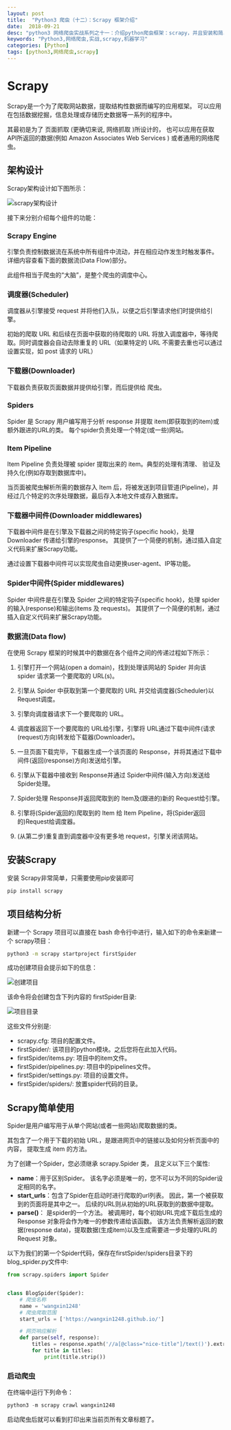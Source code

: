 ```yaml
---
layout: post
title:  "Python3 爬虫（十二）：Scrapy 框架介绍"
date:  2018-09-21
desc: "python3 网络爬虫实战系列之十一：介绍python爬虫框架：scrapy，并且安装和简单应用scrapy框架来进行爬虫爬取数据"
keywords: "Python3,网络爬虫,实战,scrapy,机器学习"
categories: [Python]
tags: [python3,网络爬虫,scrapy]
---
```

# Scrapy

Scrapy是一个为了爬取网站数据，提取结构性数据而编写的应用框架。 可以应用在包括数据挖掘，信息处理或存储历史数据等一系列的程序中。

其最初是为了 页面抓取 (更确切来说, 网络抓取 )所设计的， 也可以应用在获取API所返回的数据(例如 Amazon Associates Web Services ) 或者通用的网络爬虫。

## 架构设计

Scrapy架构设计如下图所示：

![scrapy架构设计](/assets/images/2018-09/05-framwork.jpg)

接下来分别介绍每个组件的功能：

### Scrapy Engine

引擎负责控制数据流在系统中所有组件中流动，并在相应动作发生时触发事件。 详细内容查看下面的数据流(Data Flow)部分。

此组件相当于爬虫的“大脑”，是整个爬虫的调度中心。

### 调度器(Scheduler)

调度器从引擎接受 request 并将他们入队，以便之后引擎请求他们时提供给引擎。

初始的爬取 URL 和后续在页面中获取的待爬取的 URL 将放入调度器中，等待爬取。同时调度器会自动去除重复的 URL（如果特定的 URL 不需要去重也可以通过设置实现，如 post 请求的 URL）

### 下载器(Downloader)

下载器负责获取页面数据并提供给引擎，而后提供给 爬虫。

### Spiders

Spider 是 Scrapy 用户编写用于分析 response 并提取 item(即获取到的item)或额外跟进的URL的类。 每个spider负责处理一个特定(或一些)网站。

### Item Pipeline

Item Pipeline 负责处理被 spider 提取出来的 item。典型的处理有清理、 验证及持久化(例如存取到数据库中)。

当页面被爬虫解析所需的数据存入 Item 后，将被发送到项目管道(Pipeline)，并经过几个特定的次序处理数据，最后存入本地文件或存入数据库。

### 下载器中间件(Downloader middlewares)

下载器中间件是在引擎及下载器之间的特定钩子(specific hook)，处理 Downloader 传递给引擎的response。 其提供了一个简便的机制，通过插入自定义代码来扩展Scrapy功能。

通过设置下载器中间件可以实现爬虫自动更换user-agent、IP等功能。

### Spider中间件(Spider middlewares)

Spider 中间件是在引擎及 Spider 之间的特定钩子(specific hook)，处理 spider的输入(response)和输出(items 及 requests)。 其提供了一个简便的机制，通过插入自定义代码来扩展Scrapy功能。

### 数据流(Data flow)

在使用 Scrapy 框架的时候其中的数据在各个组件之间的传递过程如下所示：

1. 引擎打开一个网站(open a domain)，找到处理该网站的 Spider 并向该 spider 请求第一个要爬取的 URL(s)。

2. 引擎从 Spider 中获取到第一个要爬取的 URL 并交给调度器(Scheduler)以 Request调度。

3. 引擎向调度器请求下一个要爬取的 URL。

4. 调度器返回下一个要爬取的 URL给引擎，引擎将 URL通过下载中间件(请求(request)方向)转发给下载器(Downloader)。

5. 一旦页面下载完毕，下载器生成一个该页面的 Response，并将其通过下载中间件(返回(response)方向)发送给引擎。

6. 引擎从下载器中接收到 Response并通过 Spider中间件(输入方向)发送给 Spider处理。

7. Spider处理 Response并返回爬取到的 Item及(跟进的)新的 Request给引擎。

8. 引擎将(Spider返回的)爬取到的 Item 给 Item Pipeline，将(Spider返回的)Request给调度器。

9. (从第二步)重复直到调度器中没有更多地 request，引擎关闭该网站。

## 安装Scrapy

安装 Scrapy非常简单，只需要使用pip安装即可

```bash
pip install scrapy
```

## 项目结构分析

新建一个 Scrapy 项目可以直接在 bash 命令行中进行，输入如下的命令来新建一个 scrapy项目：

```bash
python3 -m scrapy startproject firstSpider
```

成功创建项目会提示如下的信息：

![创建项目](/assets/images/2018-09/06-scrapyproject.png)

该命令将会创建包含下列内容的 firstSpider目录:

![项目目录](/assets/images/2018-09/07-scrapy-tree.png)

这些文件分别是:

* scrapy.cfg: 项目的配置文件。
* firstSpider/: 该项目的python模块。之后您将在此加入代码。
* firstSpider/items.py: 项目中的item文件。
* firstSpider/pipelines.py: 项目中的pipelines文件。
* firstSpider/settings.py: 项目的设置文件。
* firstSpider/spiders/: 放置spider代码的目录。

## Scrapy简单使用

Spider是用户编写用于从单个网站(或者一些网站)爬取数据的类。

其包含了一个用于下载的初始 URL，是跟进网页中的链接以及如何分析页面中的内容， 提取生成 item 的方法。

为了创建一个Spider，您必须继承 scrapy.Spider 类， 且定义以下三个属性:

* **name**：用于区别Spider。 该名字必须是唯一的，您不可以为不同的Spider设定相同的名字。
* **start_urls**：包含了Spider在启动时进行爬取的url列表。 因此，第一个被获取到的页面将是其中之一。 后续的URL则从初始的URL获取到的数据中提取。
* **parse()**： 是spider的一个方法。 被调用时，每个初始URL完成下载后生成的 Response 对象将会作为唯一的参数传递给该函数。 该方法负责解析返回的数据(response data)，提取数据(生成item)以及生成需要进一步处理的URL的 Request 对象。

以下为我们的第一个Spider代码，保存在firstSpider/spiders目录下的blog_spider.py文件中:

```python
from scrapy.spiders import Spider


class BlogSpider(Spider):
    # 爬虫名称
    name = 'wangxin1248'
    # 爬虫爬取范围
    start_urls = ['https://wangxin1248.github.io/']

    # 网页响应解析
    def parse(self, response):
        titles = response.xpath('//a[@class="nice-title"]/text()').extract()
        for title in titles:
            print(title.strip())
```

### 启动爬虫

在终端中运行下列命令：

```python
python3 -m scrapy crawl wangxin1248
```

启动爬虫后就可以看到打印出来当前页所有文章标题了。
